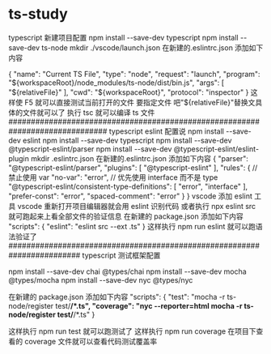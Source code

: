# ts-study

typescript 新建项目配置
npm install --save-dev typescript
npm install --save-dev ts-node
mkdir ./vscode/launch.json
在新建的.eslintrc.json 添加如下内容

{
"name": "Current TS File",
"type": "node",
"request": "launch",
"program": "${workspaceRoot}/node_modules/ts-node/dist/bin.js",
            "args": [
                "${relativeFile}"
],
"cwd": "${workspaceRoot}",
"protocol": "inspector"
}
这样使 F5 就可以直接测试当前打开的文件
要指定文件 吧"${relativeFile}"替换文具体的文件就可以了
执行 tsc 就可以编译 ts 文件
##############################################################################
typescript eslint 配置说
npm install --save-dev eslint
npm install --save-dev typescript
npm install --save-dev @typescript-eslint/parser
npm install --save-dev @typescript-eslint/eslint-plugin
mkdir .eslintrc.json
在新建的.eslintrc.json 添加如下内容
{
"parser": "@typescript-eslint/parser",
"plugins": [
"@typescript-eslint"
],
"rules": {
// 禁止使用 var
"no-var": "error",
// 优先使用 interface 而不是 type
"@typescript-eslint/consistent-type-definitions": [
"error",
"interface"
],
"prefer-const": "error",
"spaced-comment": "error"
}
}
vscode 添加 eslint 工具
vscode 重新打开项目编辑器就会用 eslint 识别代码
或者执行 npx eslint src 就可跑起来上看全部文件的验证信息
在新建的 package.json 添加如下内容
"scripts": {
"eslint": "eslint src --ext .ts"
}
这样执行 npm run eslint 就可以跑语法验证了
########################################################################
typescript 测试框架配置

npm install --save-dev chai @types/chai
npm install --save-dev mocha @types/mocha
npm install --save-dev nyc @types/nyc

在新建的 package.json 添加如下内容
"scripts": {
"test": "mocha -r ts-node/register test/**/\*.ts",
"coverage": "nyc --reporter=html mocha -r ts-node/register test/**/\*.ts"
}

这样执行 npm run test 就可以跑测试了
这样执行 npm run coverage 在项目下查看的 coverage 文件就可以查看代码测试覆盖率
